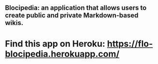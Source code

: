 ## Blocipedia: an application that allows users to create public and private Markdown-based wikis. 

# Find this app on Heroku: https://flo-blocipedia.herokuapp.com/